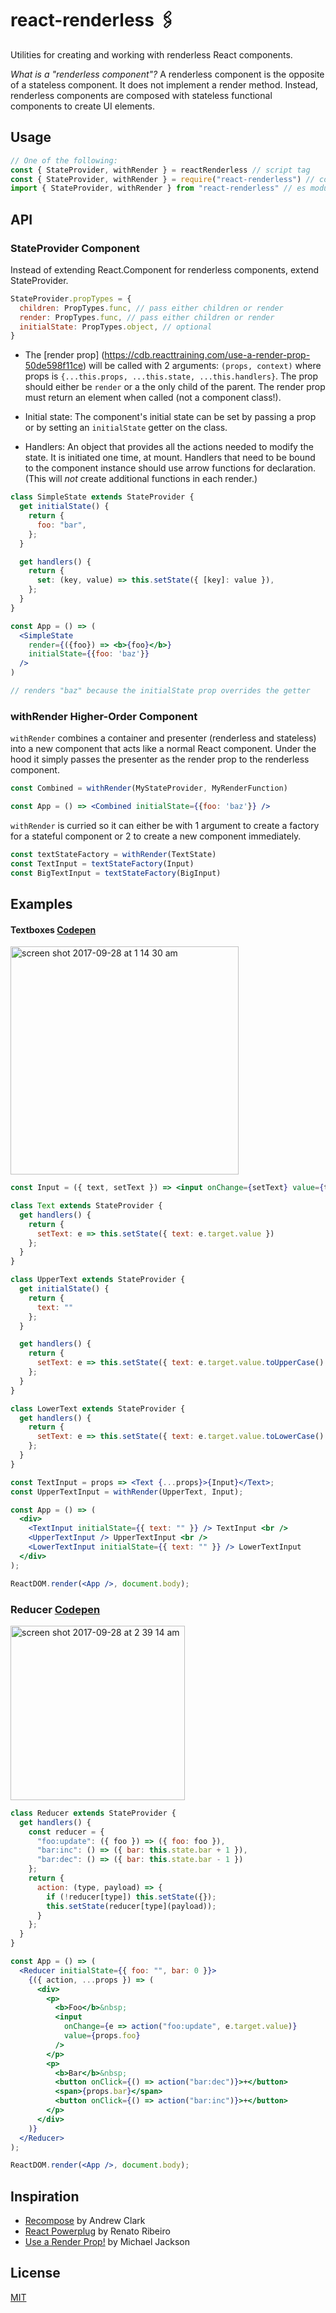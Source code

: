 # react-renderless 🖇

Utilities for creating and working with renderless React components.

*What is a "renderless component"?* A renderless component is the opposite of a stateless component. It does not implement a render method. Instead, renderless components are composed with stateless functional components to create UI elements.

## Usage

```jsx
// One of the following:
const { StateProvider, withRender } = reactRenderless // script tag
const { StateProvider, withRender } = require("react-renderless") // commonjs
import { StateProvider, withRender } from "react-renderless" // es module
```

## API

### StateProvider Component

Instead of extending React.Component for renderless components, extend StateProvider.

```js
StateProvider.propTypes = {
  children: PropTypes.func, // pass either children or render
  render: PropTypes.func, // pass either children or render
  initialState: PropTypes.object, // optional
}
```

- The [render prop] (https://cdb.reacttraining.com/use-a-render-prop-50de598f11ce) will be called with 2 arguments: `(props, context)` where props is `{...this.props, ...this.state, ...this.handlers}`. The prop should either be `render` or a the only child of the parent. The render prop must return an element when called (not a component class!).

- Initial state: The component's initial state can be set by passing a prop or by setting an `initialState` getter on the class.

- Handlers: An object that provides all the actions needed to modify the state. It is initiated one time, at mount. Handlers that need to be bound to the component instance should use arrow functions for declaration. (This will _not_ create additional functions in each render.)

```jsx
class SimpleState extends StateProvider {
  get initialState() {
    return {
      foo: "bar",
    };
  }

  get handlers() {
    return {
      set: (key, value) => this.setState({ [key]: value }),
    };
  }
}

const App = () => (
  <SimpleState
    render={({foo}) => <b>{foo}</b>}
    initialState={{foo: 'baz'}}
  />
)

// renders "baz" because the initialState prop overrides the getter

```

### withRender Higher-Order Component

`withRender` combines a container and presenter (renderless and stateless) into a new component that acts like a normal React component. Under the hood it simply passes the presenter as the render prop to the renderless component.



```jsx
const Combined = withRender(MyStateProvider, MyRenderFunction)

const App = () => <Combined initialState={{foo: 'baz'}} />
```

`withRender` is curried so it can either be with 1 argument to create a factory for a stateful component or 2 to create a new component immediately.

```jsx
const textStateFactory = withRender(TextState)
const TextInput = textStateFactory(Input)
const BigTextInput = textStateFactory(BigInput)
```

## Examples

#### Textboxes [Codepen](https://codepen.io/alexkrolick/pen/RLVprZ/)

[<img width="365" alt="screen shot 2017-09-28 at 1 14 30 am" src="https://user-images.githubusercontent.com/1571667/30955993-774923ea-a3ea-11e7-8cc9-65978c654b21.png">](https://codepen.io/alexkrolick/pen/RLVprZ/)

```jsx
const Input = ({ text, setText }) => <input onChange={setText} value={text} />;

class Text extends StateProvider {
  get handlers() {
    return {
      setText: e => this.setState({ text: e.target.value })
    };
  }
}

class UpperText extends StateProvider {
  get initialState() {
    return {
      text: ""
    };
  }

  get handlers() {
    return {
      setText: e => this.setState({ text: e.target.value.toUpperCase() })
    };
  }
}

class LowerText extends StateProvider {
  get handlers() {
    return {
      setText: e => this.setState({ text: e.target.value.toLowerCase() })
    };
  }
}

const TextInput = props => <Text {...props}>{Input}</Text>;
const UpperTextInput = withRender(UpperText, Input);

const App = () => (
  <div>
    <TextInput initialState={{ text: "" }} /> TextInput <br />
    <UpperTextInput /> UpperTextInput <br />
    <LowerTextInput initialState={{ text: "" }} /> LowerTextInput
  </div>
);

ReactDOM.render(<App />, document.body);
```

### Reducer [Codepen](https://codepen.io/alexkrolick/pen/eGWEXZ?editors=0010)

[<img width="279" alt="screen shot 2017-09-28 at 2 39 14 am" src="https://user-images.githubusercontent.com/1571667/30959869-48ae6f20-a3f6-11e7-94e9-0457435fb4db.png">](https://codepen.io/alexkrolick/pen/eGWEXZ?editors=0010)

```jsx
class Reducer extends StateProvider {
  get handlers() {
    const reducer = {
      "foo:update": ({ foo }) => ({ foo: foo }),
      "bar:inc": () => ({ bar: this.state.bar + 1 }),
      "bar:dec": () => ({ bar: this.state.bar - 1 })
    };
    return {
      action: (type, payload) => {
        if (!reducer[type]) this.setState({});
        this.setState(reducer[type](payload));
      }
    };
  }
}

const App = () => (
  <Reducer initialState={{ foo: "", bar: 0 }}>
    {({ action, ...props }) => (
      <div>
        <p>
          <b>Foo</b>&nbsp;
          <input
            onChange={e => action("foo:update", e.target.value)}
            value={props.foo}
          />
        </p>
        <p>
          <b>Bar</b>&nbsp;
          <button onClick={() => action("bar:dec")}>+</button>
          <span>{props.bar}</span>
          <button onClick={() => action("bar:inc")}>+</button>
        </p>
      </div>
    )}
  </Reducer>
);

ReactDOM.render(<App />, document.body);
```

## Inspiration

- [Recompose](https://github.com/acdlite/recompose) by Andrew Clark
- [React Powerplug](https://github.com/renatorib/react-powerplug) by Renato Ribeiro
- [Use a Render Prop!](https://cdb.reacttraining.com/use-a-render-prop-50de598f11ce) by Michael Jackson

## License 

[MIT](./LICENSE)
